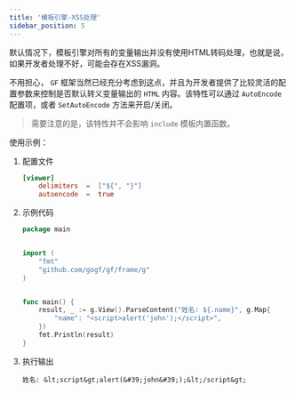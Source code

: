 ```yaml
---
title: '模板引擎-XSS处理'
sidebar_position: 5
---
```


默认情况下，模板引擎对所有的变量输出并没有使用HTML转码处理，也就是说，如果开发者处理不好，可能会存在XSS漏洞。

不用担心， `GF` 框架当然已经充分考虑到这点，并且为开发者提供了比较灵活的配置参数来控制是否默认转义变量输出的 `HTML` 内容。该特性可以通过 `AutoEncode` 配置项，或者 `SetAutoEncode` 方法来开启/关闭。

> 需要注意的是，该特性并不会影响 `include` 模板内置函数。

使用示例：

1. 配置文件




   ```  toml
   [viewer]
       delimiters  =  ["${", "}"]
       autoencode  =  true

   ```

2. 示例代码




   ```  go
   package main


   import (
       "fmt"
       "github.com/gogf/gf/frame/g"
   )


   func main() {
       result, _ := g.View().ParseContent("姓名: ${.name}", g.Map{
           "name": "<script>alert('john');</script>",
       })
       fmt.Println(result)
   }

   ```

3. 执行输出




   ``` undefined
   姓名: &lt;script&gt;alert(&#39;john&#39;);&lt;/script&gt;

   ```